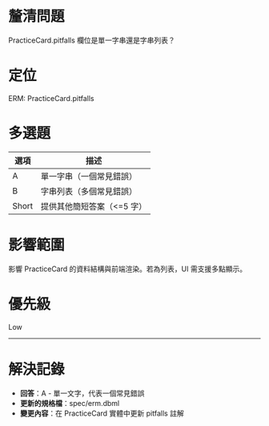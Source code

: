 # 釐清問題

PracticeCard.pitfalls 欄位是單一字串還是字串列表？

# 定位

ERM: PracticeCard.pitfalls

# 多選題

| 選項 | 描述 |
|---|---|
| A | 單一字串（一個常見錯誤） |
| B | 字串列表（多個常見錯誤） |
| Short | 提供其他簡短答案（<=5 字）|

# 影響範圍

影響 PracticeCard 的資料結構與前端渲染。若為列表，UI 需支援多點顯示。

# 優先級

Low

---
# 解決記錄

- **回答**：A - 單一文字，代表一個常見錯誤
- **更新的規格檔**：spec/erm.dbml
- **變更內容**：在 PracticeCard 實體中更新 pitfalls 註解